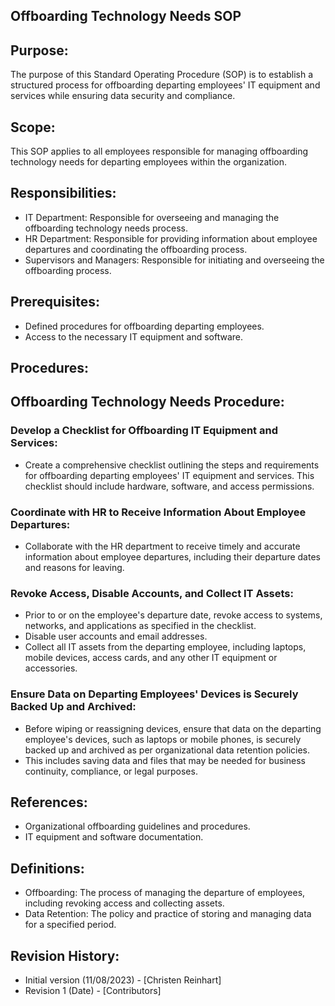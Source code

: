 ## Offboarding Technology Needs SOP
## Purpose:
The purpose of this Standard Operating Procedure (SOP) is to establish a structured process for offboarding departing employees' IT equipment and services while ensuring data security and compliance.
## Scope:
This SOP applies to all employees responsible for managing offboarding technology needs for departing employees within the organization.
## Responsibilities:
- IT Department: Responsible for overseeing and managing the offboarding technology needs process.
- HR Department: Responsible for providing information about employee departures and coordinating the offboarding process.
- Supervisors and Managers: Responsible for initiating and overseeing the offboarding process.
## Prerequisites:
- Defined procedures for offboarding departing employees.
- Access to the necessary IT equipment and software.
## Procedures:
## Offboarding Technology Needs Procedure:
### Develop a Checklist for Offboarding IT Equipment and Services:
- Create a comprehensive checklist outlining the steps and requirements for offboarding departing employees' IT equipment and services. This checklist should include hardware, software, and access permissions.
### Coordinate with HR to Receive Information About Employee Departures:
- Collaborate with the HR department to receive timely and accurate information about employee departures, including their departure dates and reasons for leaving.
### Revoke Access, Disable Accounts, and Collect IT Assets:
- Prior to or on the employee's departure date, revoke access to systems, networks, and applications as specified in the checklist.
- Disable user accounts and email addresses.
- Collect all IT assets from the departing employee, including laptops, mobile devices, access cards, and any other IT equipment or accessories.
### Ensure Data on Departing Employees' Devices is Securely Backed Up and Archived:
- Before wiping or reassigning devices, ensure that data on the departing employee's devices, such as laptops or mobile phones, is securely backed up and archived as per organizational data retention policies.
- This includes saving data and files that may be needed for business continuity, compliance, or legal purposes.
## References:
- Organizational offboarding guidelines and procedures.
- IT equipment and software documentation.
## Definitions:
- Offboarding: The process of managing the departure of employees, including revoking access and collecting assets.
- Data Retention: The policy and practice of storing and managing data for a specified period.
## Revision History:
- Initial version (11/08/2023) - [Christen Reinhart]
- Revision 1 (Date) - [Contributors]
